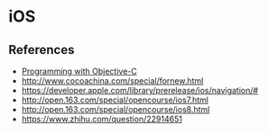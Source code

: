 # iOS

## References

* [Programming with Objective-C]
* http://www.cocoachina.com/special/fornew.html
* https://developer.apple.com/library/prerelease/ios/navigation/#
* http://open.163.com/special/opencourse/ios7.html
* http://open.163.com/special/opencourse/ios8.html
* https://www.zhihu.com/question/22914651

[Programming with Objective-C]: https://developer.apple.com/library/mac/documentation/Cocoa/Conceptual/ProgrammingWithObjectiveC/Introduction/Introduction.html


